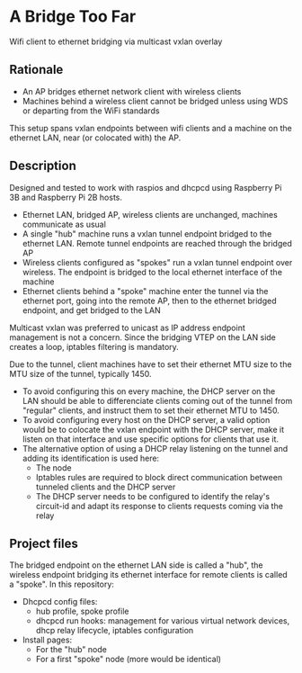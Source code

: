 # A Bridge Too Far
Wifi client to ethernet bridging via multicast vxlan overlay

## Rationale
 - An AP bridges ethernet network client with wireless clients
 - Machines behind a wireless client cannot be bridged unless using WDS or departing from the WiFi standards
 
 This setup spans vxlan endpoints between wifi clients and a machine on the ethernet LAN, near (or colocated with) the AP.
 
## Description
Designed and tested to work with raspios and dhcpcd using Raspberry Pi 3B and Raspberry Pi 2B hosts.

  - Ethernet LAN, bridged AP, wireless clients are unchanged, machines communicate as usual
  - A single "hub" machine runs a vxlan tunnel endpoint bridged to the ethernet LAN. Remote tunnel endpoints are reached through the bridged AP
  - Wireless clients configured as "spokes" run a vxlan tunnel endpoint over wireless. The endpoint is bridged to the local ethernet interface of the machine 
  - Ethernet clients behind a "spoke" machine enter the tunnel via the ethernet port, going into the remote AP, then to the ethernet bridged endpoint, and get bridged to the LAN

Multicast vxlan was preferred to unicast as IP address endpoint management is not a concern. Since the bridging VTEP on the LAN side creates a loop, iptables filtering is mandatory.

Due to the tunnel, client machines have to set their ethernet MTU size to the MTU size of the tunnel, typically 1450. 
- To avoid configuring this on every machine, the DHCP server on the LAN should be able to differenciate clients coming out of the tunnel from "regular" clients, and instruct them to set their ethernet MTU to 1450.
- To avoid configuring every host on the DHCP server, a valid option would be to colocate the vxlan endpoint with the DHCP server, make it listen on that interface and use specific options for clients that use it.
- The alternative option of using a DHCP relay listening on the tunnel and adding its identification is used here:
  - The node 
  - Iptables rules are required to block direct communication between tunneled clients and the DHCP server
  - The DHCP server needs to be configured to identify the relay's circuit-id and adapt its response to clients requests coming via the relay
       
## Project files
The bridged endpoint on the ethernet LAN side is called a "hub", the wireless endpoint bridging its ethernet interface for remote clients is called a "spoke". In this repository:

 - Dhcpcd config files:
   - hub profile, spoke profile
   - dhcpcd run hooks: management for various virtual network devices, dhcp relay lifecycle, iptables configuration
 - Install pages:
   - For the "hub" node
   - For a first "spoke" node (more would be identical)
